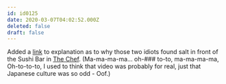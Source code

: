 ```yaml
---
id: id0125
date: 2020-03-07T04:02:52.000Z
deleted: false
draft: false
---
```


Added a [link][1] to explanation as to why those two idiots found salt in front of the Sushi Bar in [The Chef][2]. (Ma-ma-ma-ma... oh-### to-to, ma-ma-ma-ma, Oh-to-to-to, I used to think that video was probably for real, just that Japanese culture was so odd - Oof.)

[1]: https://realsalt.com/why-do-some-japanese-restaurants-keep-piles-of-salt-outside/
[2]: the-chef.html